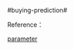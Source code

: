 #buying-prediction#

Reference：

[parameter](https://www.analyticsvidhya.com/blog/2016/03/complete-guide-parameter-tuning-xgboost-with-codes-python/)

